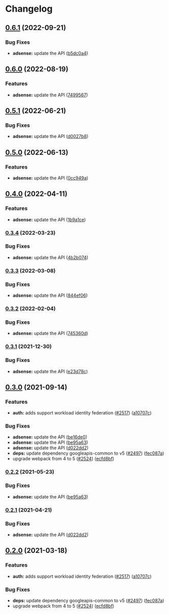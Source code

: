 # Changelog

## [0.6.1](https://github.com/googleapis/google-api-nodejs-client/compare/adsense-v0.6.0...adsense-v0.6.1) (2022-09-21)


### Bug Fixes

* **adsense:** update the API ([b5dc0a4](https://github.com/googleapis/google-api-nodejs-client/commit/b5dc0a4b8f626591b0b88719f1883cbb9e2e402e))

## [0.6.0](https://github.com/googleapis/google-api-nodejs-client/compare/adsense-v0.5.1...adsense-v0.6.0) (2022-08-19)


### Features

* **adsense:** update the API ([7499567](https://github.com/googleapis/google-api-nodejs-client/commit/7499567511c7e31412ccc5091ba81c31313332e6))

## [0.5.1](https://github.com/googleapis/google-api-nodejs-client/compare/adsense-v0.5.0...adsense-v0.5.1) (2022-06-21)


### Bug Fixes

* **adsense:** update the API ([d0027b8](https://github.com/googleapis/google-api-nodejs-client/commit/d0027b87e073b3c7cdfeec2b775bc52492945c4a))

## [0.5.0](https://github.com/googleapis/google-api-nodejs-client/compare/adsense-v0.4.0...adsense-v0.5.0) (2022-06-13)


### Features

* **adsense:** update the API ([0cc949a](https://github.com/googleapis/google-api-nodejs-client/commit/0cc949a73584a0cb8273dd76e3383c9e75354626))

## [0.4.0](https://github.com/googleapis/google-api-nodejs-client/compare/adsense-v0.3.4...adsense-v0.4.0) (2022-04-11)


### Features

* **adsense:** update the API ([1b9a1ce](https://github.com/googleapis/google-api-nodejs-client/commit/1b9a1ce886714f8254090cf7b866f278980ea9d9))

### [0.3.4](https://github.com/googleapis/google-api-nodejs-client/compare/adsense-v0.3.3...adsense-v0.3.4) (2022-03-23)


### Bug Fixes

* **adsense:** update the API ([4b2b074](https://github.com/googleapis/google-api-nodejs-client/commit/4b2b0740b82e8dbe2ff2f8531d0cde02ece009ba))

### [0.3.3](https://github.com/googleapis/google-api-nodejs-client/compare/adsense-v0.3.2...adsense-v0.3.3) (2022-03-08)


### Bug Fixes

* **adsense:** update the API ([844ef06](https://github.com/googleapis/google-api-nodejs-client/commit/844ef06564151ac078354ad611a47abbf7f9300f))

### [0.3.2](https://github.com/googleapis/google-api-nodejs-client/compare/adsense-v0.3.1...adsense-v0.3.2) (2022-02-04)


### Bug Fixes

* **adsense:** update the API ([745360d](https://github.com/googleapis/google-api-nodejs-client/commit/745360d0e086d3dccbb9bbf143378a1f6bf40290))

### [0.3.1](https://www.github.com/googleapis/google-api-nodejs-client/compare/adsense-v0.3.0...adsense-v0.3.1) (2021-12-30)


### Bug Fixes

* **adsense:** update the API ([e23d78c](https://www.github.com/googleapis/google-api-nodejs-client/commit/e23d78ccc24fb5517ab8cbd27b92503450769fa0))

## [0.3.0](https://www.github.com/googleapis/google-api-nodejs-client/compare/adsense-v0.2.2...adsense-v0.3.0) (2021-09-14)


### Features

* **auth:** adds support workload identity federation ([#2517](https://www.github.com/googleapis/google-api-nodejs-client/issues/2517)) ([a10707c](https://www.github.com/googleapis/google-api-nodejs-client/commit/a10707c477759e7c9ef6360a2fe800856fb600c1))


### Bug Fixes

* **adsense:** update the API ([be16de0](https://www.github.com/googleapis/google-api-nodejs-client/commit/be16de0037666650de7c0724d19af0bc5b9ee242))
* **adsense:** update the API ([be95a63](https://www.github.com/googleapis/google-api-nodejs-client/commit/be95a6353b745ae63d8bc483ee3a975a61c2a972))
* **adsense:** update the API ([d022dd2](https://www.github.com/googleapis/google-api-nodejs-client/commit/d022dd281a429679366f16352483a305ffb61bb3))
* **deps:** update dependency googleapis-common to v5 ([#2497](https://www.github.com/googleapis/google-api-nodejs-client/issues/2497)) ([fec087a](https://www.github.com/googleapis/google-api-nodejs-client/commit/fec087abcf3d994dd41c3ffa0a0c12b1f9f09dae))
* upgrade webpack from 4 to 5  ([#2524](https://www.github.com/googleapis/google-api-nodejs-client/issues/2524)) ([ecfd8bf](https://www.github.com/googleapis/google-api-nodejs-client/commit/ecfd8bfcd06e1beabff7ec9a8c4000222379eb8d))

### [0.2.2](https://www.github.com/googleapis/google-api-nodejs-client/compare/adsense-v0.2.1...adsense-v0.2.2) (2021-05-23)


### Bug Fixes

* **adsense:** update the API ([be95a63](https://www.github.com/googleapis/google-api-nodejs-client/commit/be95a6353b745ae63d8bc483ee3a975a61c2a972))

### [0.2.1](https://www.github.com/googleapis/google-api-nodejs-client/compare/adsense-v0.2.0...adsense-v0.2.1) (2021-04-21)


### Bug Fixes

* **adsense:** update the API ([d022dd2](https://www.github.com/googleapis/google-api-nodejs-client/commit/d022dd281a429679366f16352483a305ffb61bb3))

## [0.2.0](https://www.github.com/googleapis/google-api-nodejs-client/compare/adsense-v0.1.0...adsense-v0.2.0) (2021-03-18)


### Features

* **auth:** adds support workload identity federation ([#2517](https://www.github.com/googleapis/google-api-nodejs-client/issues/2517)) ([a10707c](https://www.github.com/googleapis/google-api-nodejs-client/commit/a10707c477759e7c9ef6360a2fe800856fb600c1))


### Bug Fixes

* **deps:** update dependency googleapis-common to v5 ([#2497](https://www.github.com/googleapis/google-api-nodejs-client/issues/2497)) ([fec087a](https://www.github.com/googleapis/google-api-nodejs-client/commit/fec087abcf3d994dd41c3ffa0a0c12b1f9f09dae))
* upgrade webpack from 4 to 5  ([#2524](https://www.github.com/googleapis/google-api-nodejs-client/issues/2524)) ([ecfd8bf](https://www.github.com/googleapis/google-api-nodejs-client/commit/ecfd8bfcd06e1beabff7ec9a8c4000222379eb8d))
